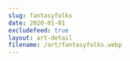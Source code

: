 ```yaml
---
slug: fantasyfolks
date: 2020-01-01
excludefeed: true
layout: art-detail
filename: /art/fantasyfolks.webp
---
```

